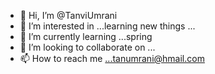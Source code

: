 - 👋 Hi, I’m @TanviUmrani
- 👀 I’m interested in ...learning new things ...
- 🌱 I’m currently learning ...spring
- 💞️ I’m looking to collaborate on ...
- 📫 How to reach me ...tanumrani@hmail.com

<!---
TanviUmrani/TanviUmrani is a ✨ special ✨ repository because its `README.md` (this file) appears on your GitHub profile.
You can click the Preview link to take a look at your changes.
--->

